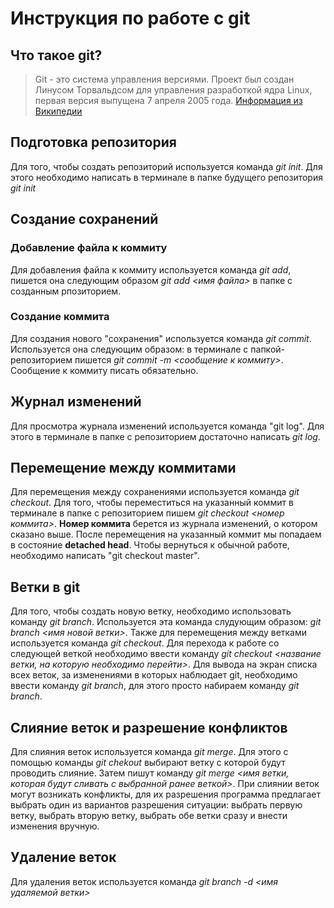 # Инструкция по работе с git

## Что такое git?
> Git - это система управления версиями. Проект был создан Линусом Торвальдсом для управления разработкой ядра Linux, первая версия выпущена 7 апреля 2005 года. [Информация из Википедии](https://ru.wikipedia.org/wiki/Git)

## Подготовка репозитория
Для того, чтобы создать репозиторий используется команда *git init*. Для этого необходимо написать в терминале в папке будущего репозитория *git init*

## Создание сохранений

### Добавление файла к коммиту
Для добавления файла к коммиту используется команда *git add*, пишется она следующим образом *git add <имя файла>* в папке с созданным рпозиторием.

### Создание коммита
Для создания нового "сохранения" используется команда *git commit*. Используется она следующим образом: в терминале с папкой-репозиторием пишется *git commit -m <сообщение к коммиту>*. Сообщение к коммиту писать обязательно.

## Журнал изменений

Для просмотра журнала изменений используется команда "git log". Для этого в терминале в папке с репозиторием достаточно написать *git log*.

## Перемещение между коммитами
Для перемещения между сохранениями используется команда *git checkout*. Для того, чтобы переместиться на указанный коммит в терминале в папке с репозиторием пишем *git checkout <номер коммита>*. **Номер коммита** берется из журнала изменений, о котором сказано выше. После перемещения на указанный коммит мы попадаем в состояние **detached head**. Чтобы вернуться к обычной работе, необходимо написать "git checkout master".

## Ветки в git
Для того, чтобы создать новую ветку, необходимо использовать команду *git branch*. Используется эта команда слудующим образом: *git branch <имя новой ветки>*. 
Также для перемещения между ветками используется команда *git checkout*. Для перехода к работе со следующей веткой необходимо ввести команду *git checkout <название ветки, на которую необходимо перейти>*.
Для вывода на экран списка всех веток, за изменениями в которых наблюдает git, необходимо ввести команду *git branch*, для этого просто набираем команду *git branch*.

## Слияние веток и разрешение конфликтов
Для слияния веток используется команда *git merge*. Для этого с помощью команды *git chekout* выбирают ветку с которой будут проводить слияние. Затем пишут команду *git merge <имя ветки, которая будут сливать с выбранной ранее веткой>*.
При слиянии веток могут возникать конфликты, для их разрешения программа предлагает выбрать один из вариантов разрешения ситуации: выбрать первую ветку, выбрать вторую ветку, выбрать обе ветки сразу и внести изменения вручную.

## Удаление веток
Для удаления веток используется команда *git branch -d <имя удаляемой ветки>*

